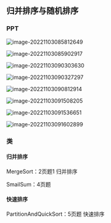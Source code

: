 ##  归并排序与随机排序
### PPT

![image-20221103085812649](C:\Users\Administrator\java_code\user\algorithm\src\main\java\com\example\algorithm\elementary_1\code03\image\第三节01.png)

![image-20221103085902917](C:\Users\Administrator\java_code\user\algorithm\src\main\java\com\example\algorithm\elementary_1\code03\image\第三节02.png)

![image-20221103090303630](C:\Users\Administrator\java_code\user\algorithm\src\main\java\com\example\algorithm\elementary_1\code03\image\第三节03.png)

![image-20221103090327297](C:\Users\Administrator\java_code\user\algorithm\src\main\java\com\example\algorithm\elementary_1\code03\image\第三节04.png)

![image-20221103090812914](C:\Users\Administrator\java_code\user\algorithm\src\main\java\com\example\algorithm\elementary_1\code03\image\第三节05png)

![image-20221103091508205](C:\Users\Administrator\java_code\user\algorithm\src\main\java\com\example\algorithm\elementary_1\code03\image\第三节06.png)

![image-20221103091536651](C:\Users\Administrator\java_code\user\algorithm\src\main\java\com\example\algorithm\elementary_1\code03\image\第三节07.png)

![image-20221103091602899](C:\Users\Administrator\java_code\user\algorithm\src\main\java\com\example\algorithm\elementary_1\code03\image\第三节11.png)

### 类

#### 归并排序

MergeSort：2页题1 归并排序

SmailSum：4页题

#### 快速排序

PartitionAndQuickSort：5页题 快速排序





 